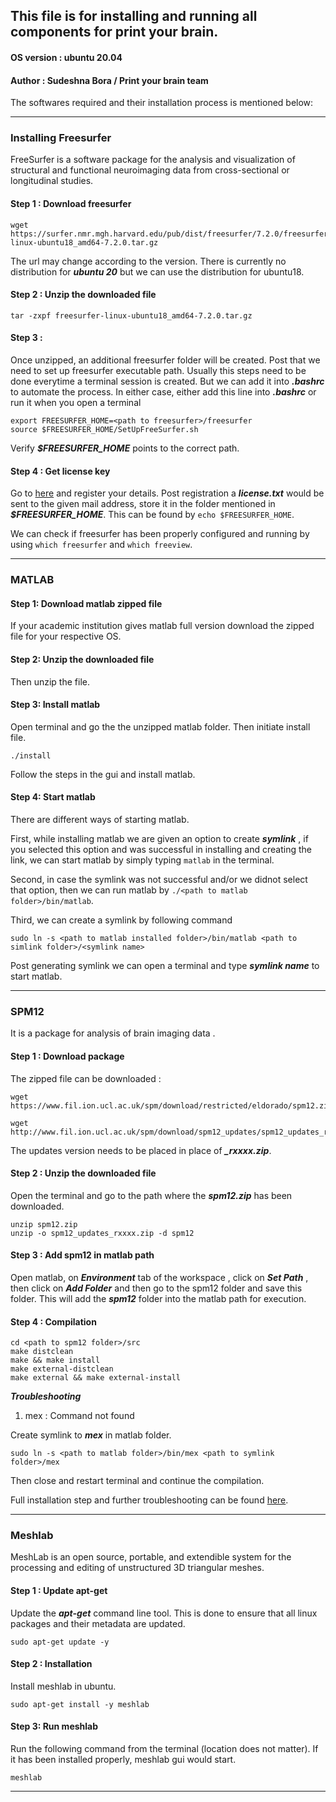 ## This file is for installing and running all components for print your brain.

#### OS version : ubuntu 20.04

#### Author : Sudeshna Bora / Print your brain team  

The softwares required and their installation process is mentioned below:


---

### Installing Freesurfer

FreeSurfer is a software package for the analysis and visualization of structural and functional neuroimaging data from cross-sectional or longitudinal studies.

#### Step 1 : Download freesurfer 

```
wget https://surfer.nmr.mgh.harvard.edu/pub/dist/freesurfer/7.2.0/freesurfer-linux-ubuntu18_amd64-7.2.0.tar.gz
```
The url may change according to the version. There is currently no distribution for ***ubuntu 20*** but we can use the distribution for ubuntu18.

#### Step 2 : Unzip the downloaded file

```
tar -zxpf freesurfer-linux-ubuntu18_amd64-7.2.0.tar.gz
```

#### Step 3 :

Once unzipped, an additional freesurfer folder will be created. 
Post that we need to set up freesurfer executable path. 
Usually this steps need to be done everytime a terminal session is created. 
But we can add it into ***.bashrc*** to automate the process. 
In either case, either add this line into ***.bashrc*** or run it when you open a terminal 

```
export FREESURFER_HOME=<path to freesurfer>/freesurfer
source $FREESURFER_HOME/SetUpFreeSurfer.sh
```
Verify ***$FREESURFER_HOME*** points to the correct path.

#### Step 4 : Get license key

Go to [here](https://surfer.nmr.mgh.harvard.edu/registration.html) and register your details.
Post registration a ***license.txt*** would be sent to the given mail address, store it in the folder mentioned in ***$FREESURFER_HOME***. 
This can be found by ```echo $FREESURFER_HOME```.

We can check if freesurfer has been properly configured and running by using ```which freesurfer``` and ```which freeview```.

---

### MATLAB

#### Step 1: Download matlab zipped file

If your academic institution gives matlab full version download the zipped file for your respective OS.

#### Step 2: Unzip the downloaded file

Then unzip the file.

#### Step 3: Install matlab

Open terminal and go the the unzipped matlab folder. Then initiate install file.

```
./install
```
Follow the steps in the gui and install matlab.

#### Step 4: Start matlab

There are different ways of starting matlab.

First, while installing matlab we are given an option to create ***symlink*** , if you selected this option and was successful in installing and creating the link,
we can start matlab by simply typing ```matlab``` in the terminal.

Second, in case the symlink was not successful and/or we didnot select that option, then we can run matlab by ```./<path to matlab folder>/bin/matlab```.

Third, we can create a symlink by following command 

```
sudo ln -s <path to matlab installed folder>/bin/matlab <path to simlink folder>/<symlink name>
```
Post generating <it>symlink</it> we can open a terminal and type ***symlink name*** to start matlab.

---

### SPM12

It is a package for analysis of brain imaging data .

#### Step 1 : Download package 

The zipped file can be downloaded :

```
wget https://www.fil.ion.ucl.ac.uk/spm/download/restricted/eldorado/spm12.zip

wget http://www.fil.ion.ucl.ac.uk/spm/download/spm12_updates/spm12_updates_rxxxx.zip
```
The updates version needs to be placed in place of ***_rxxxx.zip***.

#### Step 2 : Unzip the downloaded file 

Open the terminal and go to the path where the ***spm12.zip*** has been downloaded.

```
unzip spm12.zip
unzip -o spm12_updates_rxxxx.zip -d spm12
```

#### Step 3 : Add spm12 in matlab path 

Open matlab, on ***Environment*** tab of the workspace , click on ***Set Path*** , then click on ***Add Folder*** and then go to the spm12 folder and save this folder.
This will add the ***spm12*** folder into the matlab path for execution. 

#### Step 4 : Compilation

```
cd <path to spm12 folder>/src
make distclean
make && make install
make external-distclean
make external && make external-install
```
***Troubleshooting***

1. mex : Command not found 

Create symlink to ***mex*** in matlab folder.

```
sudo ln -s <path to matlab folder>/bin/mex <path to symlink folder>/mex
```
Then close and restart terminal and continue the compilation.

Full installation step and further troubleshooting can be found [here](https://en.wikibooks.org/wiki/SPM/Installation_on_64bit_Linux).

---

### Meshlab 

MeshLab is an open source, portable, and extendible system for the processing and editing of unstructured 3D triangular meshes. 

#### Step 1 : Update apt-get

Update the ***apt-get*** command line tool. This is done to ensure that all linux packages and their metadata are updated.

```
sudo apt-get update -y
```
#### Step 2 : Installation

Install meshlab in ubuntu.
```
sudo apt-get install -y meshlab
```

#### Step 3: Run meshlab

Run the following command from the terminal (location does not matter). If it has been installed properly, meshlab gui would start.

```
meshlab
```

---


